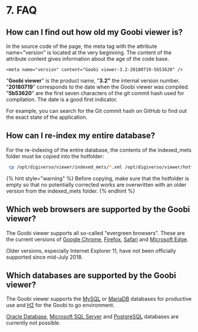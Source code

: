 # 7. FAQ

## How can I find out how old my Goobi viewer is?

 In the source code of the page, the meta tag with the attribute name="version" is located at the very beginning. The content of the attribute content gives information about the age of the code base.

```markup
<meta name="version" content="Goobi viewer-3.2-20180719-5b53620" />
```

 "**Goobi viewer**" is the product name, "**3.2"** the internal version number. "**20180719**" corresponds to the date when the Goobi viewer was compiled. "**5b53620**" are the first seven characters of the git commit hash used for compilation. The date is a good first indicator. 

For example, you can search for the Git commit hash on GitHub to find out the exact state of the application.

## How can I re-index my entire database? 

For the re-indexing of the entire database, the contents of the indexed\_mets folder must be copied into the hotfolder:

```bash
 cp /opt/digiverso/viewer/indexed_mets/*.xml /opt/digiverso/viewer/hotfolder/ 
```

{% hint style="warning" %}
Before copying, make sure that the hotfolder is empty so that no potentially corrected works are overwritten with an older version from the indexed\_mets folder. 
{% endhint %}

## Which web browsers are supported by the Goobi viewer? 

The Goobi viewer supports all so-called "evergreen browsers". These are the current versions of [Google Chrome](https://www.google.com/chrome/), [Firefox](http://www.mozilla.org/firefox/), [Safari](http://www.apple.com/safari/) and [Microsoft Edge](https://www.microsoft.com/en-us/windows/microsoft-edge). 

Older versions, especially Internet Explorer 11, have not been officially supported since mid-July 2018. 

## Which databases are supported by the Goobi viewer? 

The Goobi viewer supports the [MySQL](https://en.wikipedia.org/wiki/MySQL) or [MariaDB](https://en.wikipedia.org/wiki/MariaDB) databases for productive use and [H2](https://en.wikipedia.org/wiki/H2_%28DBMS%29) for the Goobi to go environment. 

[Oracle Database](https://en.wikipedia.org/wiki/Oracle_Database), [Microsoft SQL Server](https://en.wikipedia.org/wiki/Microsoft_SQL_Server) and [PostgreSQL](https://en.wikipedia.org/wiki/PostgreSQL) databases are currently not possible.

